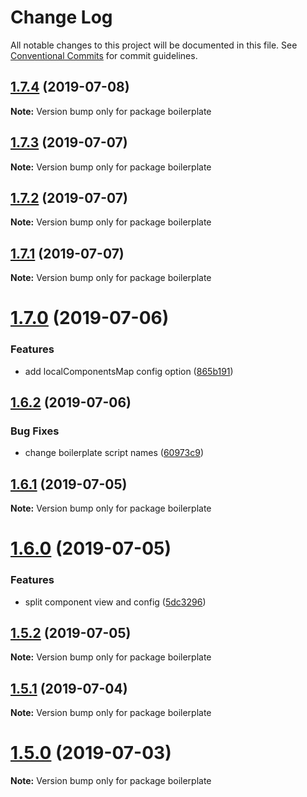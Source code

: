 # Change Log

All notable changes to this project will be documented in this file.
See [Conventional Commits](https://conventionalcommits.org) for commit guidelines.

## [1.7.4](https://github.com/jaccomeijer/wheelroom/compare/boilerplate@1.7.3...boilerplate@1.7.4) (2019-07-08)

**Note:** Version bump only for package boilerplate





## [1.7.3](https://github.com/jaccomeijer/wheelroom/compare/boilerplate@1.7.2...boilerplate@1.7.3) (2019-07-07)

**Note:** Version bump only for package boilerplate





## [1.7.2](https://github.com/jaccomeijer/wheelroom/compare/boilerplate@1.7.1...boilerplate@1.7.2) (2019-07-07)

**Note:** Version bump only for package boilerplate





## [1.7.1](https://github.com/jaccomeijer/wheelroom/compare/boilerplate@1.7.0...boilerplate@1.7.1) (2019-07-07)

**Note:** Version bump only for package boilerplate





# [1.7.0](https://github.com/jaccomeijer/wheelroom/compare/boilerplate@1.6.2...boilerplate@1.7.0) (2019-07-06)


### Features

* add localComponentsMap config option ([865b191](https://github.com/jaccomeijer/wheelroom/commit/865b191))





## [1.6.2](https://github.com/jaccomeijer/wheelroom/compare/boilerplate@1.6.1...boilerplate@1.6.2) (2019-07-06)


### Bug Fixes

* change boilerplate script names ([60973c9](https://github.com/jaccomeijer/wheelroom/commit/60973c9))





## [1.6.1](https://github.com/jaccomeijer/wheelroom/compare/boilerplate@1.6.0...boilerplate@1.6.1) (2019-07-05)

**Note:** Version bump only for package boilerplate





# [1.6.0](https://github.com/jaccomeijer/wheelroom/compare/boilerplate@1.5.2...boilerplate@1.6.0) (2019-07-05)


### Features

* split component view and config ([5dc3296](https://github.com/jaccomeijer/wheelroom/commit/5dc3296))





## [1.5.2](https://github.com/jaccomeijer/wheelroom/compare/boilerplate@1.5.1...boilerplate@1.5.2) (2019-07-05)

**Note:** Version bump only for package boilerplate





## [1.5.1](https://github.com/jaccomeijer/wheelroom/compare/boilerplate@1.5.0...boilerplate@1.5.1) (2019-07-04)

**Note:** Version bump only for package boilerplate





# [1.5.0](https://github.com/jaccomeijer/wheelroom/compare/boilerplate@1.4.21...boilerplate@1.5.0) (2019-07-03)

**Note:** Version bump only for package boilerplate
